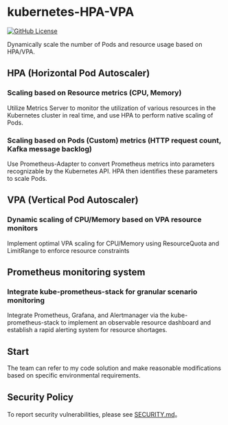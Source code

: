 # kubernetes-HPA-VPA
[![GitHub License](https://img.shields.io/badge/License-Apache%202.0-blue.svg)](https://www.apache.org/licenses/LICENSE-2.0)

Dynamically scale the number of Pods and resource usage based on HPA/VPA.

## HPA (Horizontal Pod Autoscaler)
### Scaling based on Resource metrics (CPU, Memory)
Utilize Metrics Server to monitor the utilization of various resources in the Kubernetes cluster in real time, and use HPA to perform native scaling of Pods.
### Scaling based on Pods (Custom) metrics (HTTP request count, Kafka message backlog)
Use Prometheus-Adapter to convert Prometheus metrics into parameters recognizable by the Kubernetes API. HPA then identifies these parameters to scale Pods.

## VPA (Vertical Pod Autoscaler)
### Dynamic scaling of CPU/Memory based on VPA resource monitors
Implement optimal VPA scaling for CPU/Memory using ResourceQuota and LimitRange to enforce resource constraints

## Prometheus monitoring system
### Integrate kube-prometheus-stack for granular scenario monitoring
Integrate Prometheus, Grafana, and Alertmanager via the kube-prometheus-stack to implement an observable resource dashboard and establish a rapid alerting system for resource shortages.

## Start
The team can refer to my code solution and make reasonable modifications based on specific environmental requirements.

## Security Policy
To report security vulnerabilities, please see [SECURITY.md](SECURITY.md)。
